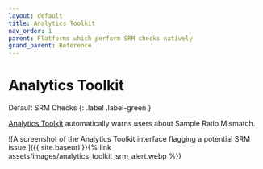 ```yaml
---
layout: default
title: Analytics Toolkit
nav_order: 1
parent: Platforms which perform SRM checks natively
grand_parent: Reference
---
```


# Analytics Toolkit

Default SRM Checks
{: .label .label-green }

[Analytics Toolkit](https://www.analytics-toolkit.com) automatically warns users about Sample Ratio Mismatch.

![A screenshot of the Analytics Toolkit interface flagging a potential SRM issue.]({{ site.baseurl }}{% link assets/images/analytics_toolkit_srm_alert.webp %})
